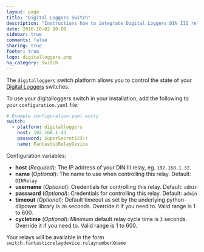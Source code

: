 ```yaml
---
layout: page
title: "Digital Loggers Switch"
description: "Instructions how to integrate Digital Loggers DIN III relays into Home Assistant."
date: 2016-10-02 10:00
sidebar: true
comments: false
sharing: true
footer: true
logo: digitalloggers.png
ha_category: Switch
---
```



The `digitalloggers` switch platform allows you to control the state of your [Digital Loggers](http://www.digital-loggers.com/dinfaqs.html) switches. 

To use your digitalloggers switch in your installation, add the following to your `configuration.yaml` file:

```yaml
# Example configuration.yaml entry
switch:
  - platform: digitalloggers
    host: 192.168.1.43
    password: SuperSecret123!!
    name: FantasticRelayDevice

```

Configuration variables:

- **host** (*Required*): The IP address of your DIN III relay, eg. `192.168.1.32`.
- **name** (*Optional*): The name to use when controlling this relay.  Default: `DINRelay` 
- **username** (*Optional*): Credentials for controlling this relay. Default: `admin`
- **password** (*Optional*): Credentials for controlling this relay. Default: `admin`
- **timeout** (*Optional*): Default timeout as set by the underlying python-dlipower library is `20` seconds.  Override it if you need to.  Valid range is 1 to 600.
- **cycletime** (*Optional*): Minimum default relay cycle time is `3` seconds. Override it if you need to.  Valid range is 1 to 600.


Your relays will be available in the form `switch.fantasticrelaydevice.relaynumberXname`
